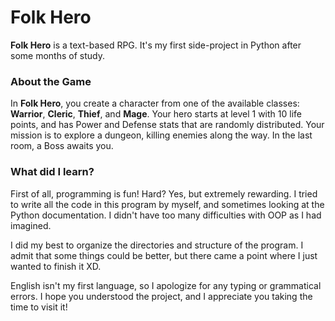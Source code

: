# Folk Hero
**Folk Hero** is a text-based RPG. It's my first side-project in Python after some months of study.

### About the Game
In **Folk Hero**, you create a character from one of the available classes: **Warrior**, **Cleric**, **Thief**, and **Mage**. Your hero starts at level 1 with 10 life points, and has Power and Defense stats that are randomly distributed. Your mission is to explore a dungeon, killing enemies along the way. In the last room, a Boss awaits you.

### What did I learn? 
First of all, programming is fun! Hard? Yes, but extremely rewarding.
I tried to write all the code in this program by myself, and sometimes looking at the Python documentation. I didn't have too many difficulties with OOP as I had imagined.

I did my best to organize the directories and structure of the program. I admit that some things could be better, but there came a point where I just wanted to finish it XD.

English isn't my first language, so I apologize for any typing or grammatical errors. I hope you understood the project, and I appreciate you taking the time to visit it!


